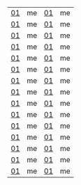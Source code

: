 |    |    |    |    |
|----|----|----|----|
| [01](https://moodhappy.github.io/moodHappy.gitHub.io-nce/01.html)| me | [01](https://moodhappy.github.io/moodHappy.gitHub.io-nce/01.html)| me |
| [01](https://moodhappy.github.io/moodHappy.gitHub.io-nce/01.html)| me | [01](https://moodhappy.github.io/moodHappy.gitHub.io-nce/01.html)| me |
| [01](https://moodhappy.github.io/moodHappy.gitHub.io-nce/01.html)| me | [01](https://moodhappy.github.io/moodHappy.gitHub.io-nce/01.html)| me |
| [01](https://moodhappy.github.io/moodHappy.gitHub.io-nce/01.html)| me | [01](https://moodhappy.github.io/moodHappy.gitHub.io-nce/01.html)| me |
| [01](https://moodhappy.github.io/moodHappy.gitHub.io-nce/01.html)| me | [01](https://moodhappy.github.io/moodHappy.gitHub.io-nce/01.html)| me |
| [01](https://moodhappy.github.io/moodHappy.gitHub.io-nce/01.html)| me | [01](https://moodhappy.github.io/moodHappy.gitHub.io-nce/01.html)| me |
| [01](https://moodhappy.github.io/moodHappy.gitHub.io-nce/01.html)| me | [01](https://moodhappy.github.io/moodHappy.gitHub.io-nce/01.html)| me |
| [01](https://moodhappy.github.io/moodHappy.gitHub.io-nce/01.html)| me | [01](https://moodhappy.github.io/moodHappy.gitHub.io-nce/01.html)| me |
| [01](https://moodhappy.github.io/moodHappy.gitHub.io-nce/01.html)| me | [01](https://moodhappy.github.io/moodHappy.gitHub.io-nce/01.html)| me |
| [01](https://moodhappy.github.io/moodHappy.gitHub.io-nce/01.html)| me | [01](https://moodhappy.github.io/moodHappy.gitHub.io-nce/01.html)| me |
| [01](https://moodhappy.github.io/moodHappy.gitHub.io-nce/01.html)| me | [01](https://moodhappy.github.io/moodHappy.gitHub.io-nce/01.html)| me |
| [01](https://moodhappy.github.io/moodHappy.gitHub.io-nce/01.html)| me | [01](https://moodhappy.github.io/moodHappy.gitHub.io-nce/01.html)| me |
| [01](https://moodhappy.github.io/moodHappy.gitHub.io-nce/01.html)| me | [01](https://moodhappy.github.io/moodHappy.gitHub.io-nce/01.html)| me |
| [01](https://moodhappy.github.io/moodHappy.gitHub.io-nce/01.html)| me | [01](https://moodhappy.github.io/moodHappy.gitHub.io-nce/01.html)| me |
| [01](https://moodhappy.github.io/moodHappy.gitHub.io-nce/01.html)| me | [01](https://moodhappy.github.io/moodHappy.gitHub.io-nce/01.html)| me |